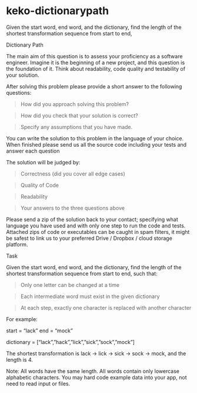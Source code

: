 # keko-dictionarypath
Given the start word, end word, and the dictionary, find the length of the shortest transformation sequence from start to end,

Dictionary Path

The main aim of this question is to assess your proficiency as a software engineer. Imagine it is the beginning of a new project, and this question is the foundation of it. Think about readability, code quality and testability of your solution.

After solving this problem please provide a short answer to the following questions:

> How did you approach solving this problem?

> How did you check that your solution is correct?

> Specify any assumptions that you have made.

You can write the solution to this problem in the language of your choice. When finished please send us all the source code including your tests and answer each question

The solution will be judged by:

> Correctness (did you cover all edge cases)

> Quality of Code

> Readability

> Your answers to the three questions above

Please send a zip of the solution back to your contact; specifying what language you have used
and with only one step to run the code and tests. Attached zips of code or executables can be
caught in spam filters, it might be safest to link us to your preferred Drive / Dropbox / cloud
storage platform.

Task

Given the start word, end word, and the dictionary, find the length of the shortest transformation
sequence from start to end, such that:

> Only one letter can be changed at a time

> Each intermediate word must exist in the given dictionary

> At each step, exactly one character is replaced with another character

For example:

start = “lack”
end = “mock”

dictionary = [“lack”,”hack”,”lick”,”sick”,”sock”,”mock”]

The shortest transformation is lack -> lick -> sick -> sock -> mock, and the length is 4.

Note: All words have the same length. All words contain only lowercase alphabetic characters. You may hard code example data into your app, not need to read input or files.
